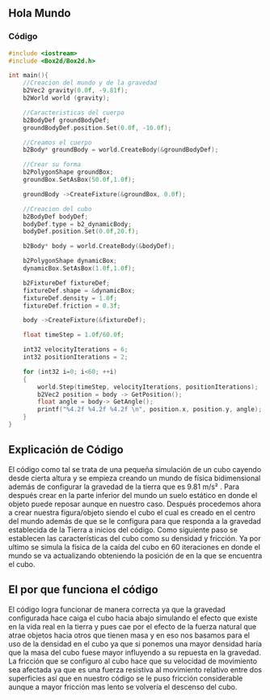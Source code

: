 ## Hola Mundo

### Código

```cpp
#include <iostream>
#include <Box2d/Box2d.h>

int main(){
    //Creacion del mundo y de la gravedad
    b2Vec2 gravity(0.0f, -9.81f);
    b2World world (gravity);

    //Caracteristicas del cuerpo
    b2BodyDef groundBodyDef;
    groundBodyDef.position.Set(0.0f, -10.0f);

    //Creamos el cuerpo
    b2Body* groundBody = world.CreateBody(&groundBodyDef);

    //Crear su forma
    b2PolygonShape groundBox;
    groundBox.SetAsBox(50.0f,1.0f);

    groundBody ->CreateFixture(&groundBox, 0.0f);

    //Creacion del cubo
    b2BodyDef bodyDef;
    bodyDef.type = b2_dynamicBody;
    bodyDef.position.Set(0.0f,20.f);

    b2Body* body = world.CreateBody(&bodyDef);

    b2PolygonShape dynamicBox;
    dynamicBox.SetAsBox(1.0f,1.0f);

    b2FixtureDef fixtureDef;
    fixtureDef.shape = &dynamicBox;
    fixtureDef.density = 1.0f;
    fixtureDef.friction = 0.3f;

    body ->CreateFixture(&fixtureDef);

    float timeStep = 1.0f/60.0f;

    int32 velocityIterations = 6;
    int32 positionIterations = 2;

    for (int32 i=0; i<60; ++i)
    {
        world.Step(timeStep, velocityIterations, positionIterations);
        b2Vec2 position = body -> GetPosition();
        float angle = body-> GetAngle();
        printf("%4.2f %4.2f %4.2f \n", position.x, position.y, angle);
    }
}
```

## Explicación de Código

El código como tal se trata de una pequeña simulación de un cubo cayendo desde cierta altura y se empieza creando un mundo de física bidimensional además de configurar la gravedad de la tierra que es 9.81 m/s² .  Para después crear en la parte inferior del mundo un suelo estático en donde el objeto puede reposar aunque en nuestro caso. Después procedemos ahora a crear nuestra figura/objeto siendo el cubo el cual es creado en el centro del mundo además de que se le configura para que responda a la gravedad establecida de la Tierra a inicios del código. Como siguiente paso se establecen las características del cubo como su densidad y fricción. Ya por ultimo se simula la física de la caída del cubo en 60 iteraciones en donde el mundo se va actualizando obteniendo la posición de en la que se encuentra el cubo. 

## El por que funciona el código

El código logra funcionar de manera correcta ya que la gravedad configurada hace caiga el cubo hacia abajo simulando el efecto que existe en la vida real en la tierra y pues cae por el efecto de la fuerza natural que atrae objetos hacia otros que tienen masa y en eso nos basamos para el uso de la densidad en el cubo ya que si ponemos una mayor densidad haría que la masa del cubo fuese mayor influyendo a su repuesta en la gravedad. La fricción que se configuro al cubo hace que su velocidad de movimiento sea afectada ya que es una fuerza resistiva al movimiento relativo entre dos superficies así que en nuestro código se le puso fricción considerable aunque a mayor fricción mas lento se volvería el descenso del cubo.
